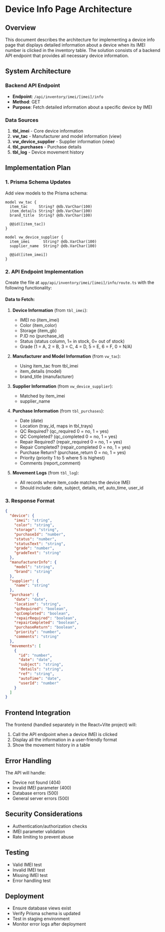 # Device Info Page Architecture

## Overview
This document describes the architecture for implementing a device info page that displays detailed information about a device when its IMEI number is clicked in the inventory table. The solution consists of a backend API endpoint that provides all necessary device information.

## System Architecture

### Backend API Endpoint
- **Endpoint**: `/api/inventory/imei/[imei]/info`
- **Method**: GET
- **Purpose**: Fetch detailed information about a specific device by IMEI

### Data Sources
1. **tbl_imei** - Core device information
2. **vw_tac** - Manufacturer and model information (view)
3. **vw_device_supplier** - Supplier information (view)
4. **tbl_purchases** - Purchase details
5. **tbl_log** - Device movement history

## Implementation Plan

### 1. Prisma Schema Updates
Add view models to the Prisma schema:

```prisma
model vw_tac {
  item_tac     String? @db.VarChar(100)
  item_details String? @db.VarChar(100)
  brand_title  String? @db.VarChar(100)

  @@id([item_tac])
}

model vw_device_supplier {
  item_imei      String? @db.VarChar(100)
  supplier_name  String? @db.VarChar(100)

  @@id([item_imei])
}
```

### 2. API Endpoint Implementation
Create the file at `app/api/inventory/imei/[imei]/info/route.ts` with the following functionality:

#### Data to Fetch:
1. **Device Information** (from `tbl_imei`):
   - IMEI no (item_imei)
   - Color (item_color)
   - Storage (item_gb)
   - P.ID no (purchase_id)
   - Status (status column, 1= in stock, 0= out of stock)
   - Grade (1 = A, 2 = B, 3 = C, 4 = D, 5 = E, 6 = F, 0 = N/A)

2. **Manufacturer and Model Information** (from `vw_tac`):
   - Using item_tac from tbl_imei
   - item_details (model)
   - brand_title (manufacturer)

3. **Supplier Information** (from `vw_device_supplier`):
   - Matched by item_imei
   - supplier_name

4. **Purchase Information** (from `tbl_purchases`):
   - Date (date)
   - Location (tray_id, maps in tbl_trays)
   - QC Required? (qc_required 0 = no, 1 = yes)
   - QC Completed? (qc_completed 0 = no, 1 = yes)
   - Repair Required? (repair_required 0 = no, 1 = yes)
   - Repair Completed? (repair_completed 0 = no, 1 = yes)
   - Purchase Return? (purchase_return 0 = no, 1 = yes)
   - Priority (priority 1 to 5 where 5 is highest)
   - Comments (report_comment)

5. **Movement Logs** (from `tbl_log`):
   - All records where item_code matches the device IMEI
   - Should include: date, subject, details, ref, auto_time, user_id

### 3. Response Format
```json
{
  "device": {
    "imei": "string",
    "color": "string",
    "storage": "string",
    "purchaseId": "number",
    "status": "number",
    "statusText": "string",
    "grade": "number",
    "gradeText": "string"
  },
  "manufacturerInfo": {
    "model": "string",
    "brand": "string"
  },
  "supplier": {
    "name": "string"
  },
  "purchase": {
    "date": "date",
    "location": "string",
    "qcRequired": "boolean",
    "qcCompleted": "boolean",
    "repairRequired": "boolean",
    "repairCompleted": "boolean",
    "purchaseReturn": "boolean",
    "priority": "number",
    "comments": "string"
  },
  "movements": [
    {
      "id": "number",
      "date": "date",
      "subject": "string",
      "details": "string",
      "ref": "string",
      "autoTime": "date",
      "userId": "number"
    }
  ]
}
```

## Frontend Integration
The frontend (handled separately in the React+Vite project) will:
1. Call the API endpoint when a device IMEI is clicked
2. Display all the information in a user-friendly format
3. Show the movement history in a table

## Error Handling
The API will handle:
- Device not found (404)
- Invalid IMEI parameter (400)
- Database errors (500)
- General server errors (500)

## Security Considerations
- Authentication/authorization checks
- IMEI parameter validation
- Rate limiting to prevent abuse

## Testing
- Valid IMEI test
- Invalid IMEI test
- Missing IMEI test
- Error handling test

## Deployment
- Ensure database views exist
- Verify Prisma schema is updated
- Test in staging environment
- Monitor error logs after deployment